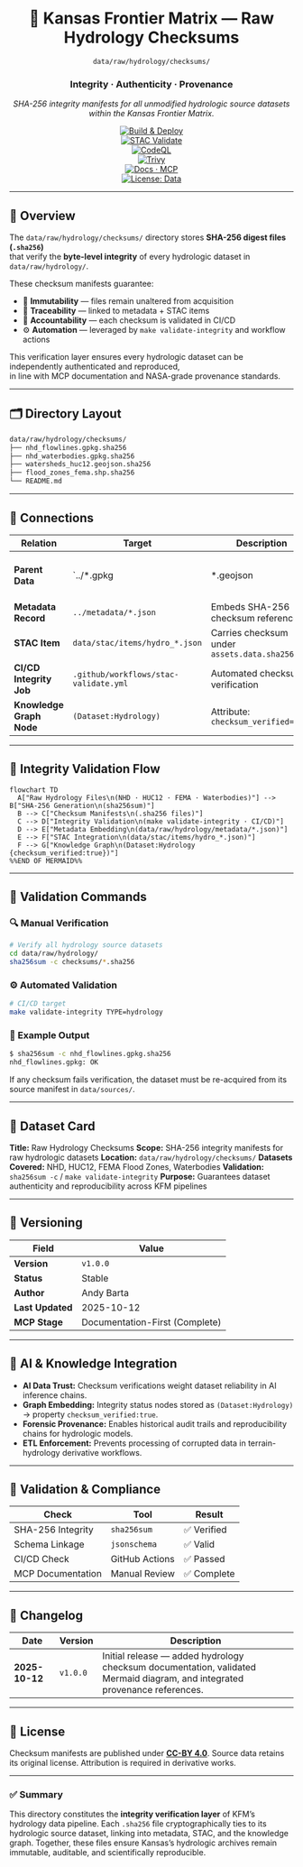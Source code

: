 <div align="center">

# 🧾 Kansas Frontier Matrix — Raw Hydrology Checksums  
`data/raw/hydrology/checksums/`

### **Integrity · Authenticity · Provenance**  
*SHA-256 integrity manifests for all unmodified hydrologic source datasets within the Kansas Frontier Matrix.*

[![Build & Deploy](https://github.com/bartytime4life/Kansas-Frontier-Matrix/actions/workflows/site.yml/badge.svg)](../../../../.github/workflows/site.yml)  
[![STAC Validate](https://img.shields.io/badge/STAC-validate-teal)](../../../../.github/workflows/stac-validate.yml)  
[![CodeQL](https://github.com/bartytime4life/Kansas-Frontier-Matrix/actions/workflows/codeql.yml/badge.svg)](../../../../.github/workflows/codeql.yml)  
[![Trivy](https://github.com/bartytime4life/Kansas-Frontier-Matrix/actions/workflows/trivy.yml/badge.svg)](../../../../.github/workflows/trivy.yml)  
[![Docs · MCP](https://img.shields.io/badge/Docs-MCP-blueviolet)](../../../../docs/)  
[![License: Data](https://img.shields.io/badge/License-CC--BY%204.0-green)](../../../../LICENSE)

</div>

---

## 📘 Overview

The `data/raw/hydrology/checksums/` directory stores **SHA-256 digest files (`.sha256`)**  
that verify the **byte-level integrity** of every hydrologic dataset in `data/raw/hydrology/`.

These checksum manifests guarantee:
- 🔐 **Immutability** — files remain unaltered from acquisition  
- 🔗 **Traceability** — linked to metadata + STAC items  
- 🧾 **Accountability** — each checksum is validated in CI/CD  
- ⚙️ **Automation** — leveraged by `make validate-integrity` and workflow actions  

This verification layer ensures every hydrologic dataset can be independently authenticated and reproduced,  
in line with MCP documentation and NASA-grade provenance standards.

---

## 🗂️ Directory Layout

```bash
data/raw/hydrology/checksums/
├── nhd_flowlines.gpkg.sha256
├── nhd_waterbodies.gpkg.sha256
├── watersheds_huc12.geojson.sha256
├── flood_zones_fema.shp.sha256
└── README.md
````

---

## 🔗 Connections

| Relation                 | Target                                | Description                                 |        |                                              |
| ------------------------ | ------------------------------------- | ------------------------------------------- | ------ | -------------------------------------------- |
| **Parent Data**          | `../*.gpkg                            | *.geojson                                   | *.shp` | Hydrologic raster/vector file being verified |
| **Metadata Record**      | `../metadata/*.json`                  | Embeds SHA-256 checksum reference           |        |                                              |
| **STAC Item**            | `data/stac/items/hydro_*.json`        | Carries checksum under `assets.data.sha256` |        |                                              |
| **CI/CD Integrity Job**  | `.github/workflows/stac-validate.yml` | Automated checksum verification             |        |                                              |
| **Knowledge Graph Node** | `(Dataset:Hydrology)`                 | Attribute: `checksum_verified=true`         |        |                                              |

---

## 🧭 Integrity Validation Flow

```mermaid
flowchart TD
  A["Raw Hydrology Files\n(NHD · HUC12 · FEMA · Waterbodies)"] --> B["SHA-256 Generation\n(sha256sum)"]
  B --> C["Checksum Manifests\n(.sha256 files)"]
  C --> D["Integrity Validation\n(make validate-integrity · CI/CD)"]
  D --> E["Metadata Embedding\n(data/raw/hydrology/metadata/*.json)"]
  E --> F["STAC Integration\n(data/stac/items/hydro_*.json)"]
  F --> G["Knowledge Graph\n(Dataset:Hydrology {checksum_verified:true})"]
%%END OF MERMAID%%
```

---

## 🧪 Validation Commands

### 🔍 Manual Verification

```bash
# Verify all hydrology source datasets
cd data/raw/hydrology/
sha256sum -c checksums/*.sha256
```

### ⚙️ Automated Validation

```bash
# CI/CD target
make validate-integrity TYPE=hydrology
```

### 🧮 Example Output

```bash
$ sha256sum -c nhd_flowlines.gpkg.sha256
nhd_flowlines.gpkg: OK
```

If any checksum fails verification, the dataset must be re-acquired
from its source manifest in `data/sources/`.

---

## 🧾 Dataset Card

**Title:** Raw Hydrology Checksums
**Scope:** SHA-256 integrity manifests for raw hydrologic datasets
**Location:** `data/raw/hydrology/checksums/`
**Datasets Covered:** NHD, HUC12, FEMA Flood Zones, Waterbodies
**Validation:** `sha256sum -c` / `make validate-integrity`
**Purpose:** Guarantees dataset authenticity and reproducibility across KFM pipelines

---

## 🧱 Versioning

| Field            | Value                          |
| ---------------- | ------------------------------ |
| **Version**      | `v1.0.0`                       |
| **Status**       | Stable                         |
| **Author**       | Andy Barta                     |
| **Last Updated** | 2025-10-12                     |
| **MCP Stage**    | Documentation-First (Complete) |

---

## 🧠 AI & Knowledge Integration

* **AI Data Trust:** Checksum verifications weight dataset reliability in AI inference chains.
* **Graph Embedding:** Integrity status nodes stored as `(Dataset:Hydrology)` → property `checksum_verified:true`.
* **Forensic Provenance:** Enables historical audit trails and reproducibility chains for hydrologic models.
* **ETL Enforcement:** Prevents processing of corrupted data in terrain-hydrology derivative workflows.

---

## 🧩 Validation & Compliance

| Check             | Tool           | Result     |
| ----------------- | -------------- | ---------- |
| SHA-256 Integrity | `sha256sum`    | ✅ Verified |
| Schema Linkage    | `jsonschema`   | ✅ Valid    |
| CI/CD Check       | GitHub Actions | ✅ Passed   |
| MCP Documentation | Manual Review  | ✅ Complete |

---

## 🧩 Changelog

| Date           | Version  | Description                                                                                                                |
| -------------- | -------- | -------------------------------------------------------------------------------------------------------------------------- |
| **2025-10-12** | `v1.0.0` | Initial release — added hydrology checksum documentation, validated Mermaid diagram, and integrated provenance references. |

---

## 🪪 License

Checksum manifests are published under **[CC-BY 4.0](https://creativecommons.org/licenses/by/4.0/)**.
Source data retains its original license. Attribution is required in derivative works.

---

### ✅ Summary

This directory constitutes the **integrity verification layer** of KFM’s hydrology data pipeline.
Each `.sha256` file cryptographically ties to its hydrologic source dataset,
linking into metadata, STAC, and the knowledge graph. Together, these files ensure
Kansas’s hydrologic archives remain immutable, auditable, and scientifically reproducible.

```
